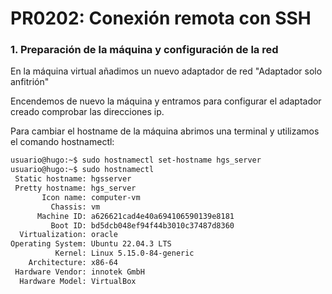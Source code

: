 # PR0202: Conexión remota con SSH
### 1. Preparación de la máquina y configuración de la red
En la máquina virtual añadimos un nuevo adaptador de red "Adaptador solo anfitrión"

Encendemos de nuevo la máquina y entramos para configurar el adaptador creado comprobar las direcciones ip.








Para cambiar el hostname de la máquina abrimos una terminal y utilizamos el comando hostnamectl:
```bash
usuario@hugo:~$ sudo hostnamectl set-hostname hgs_server
usuario@hugo:~$ sudo hostnamectl
 Static hostname: hgsserver
 Pretty hostname: hgs_server
       Icon name: computer-vm
         Chassis: vm
      Machine ID: a626621cad4e40a694106590139e8181
         Boot ID: bd5dcb048ef94f44b3010c37487d8360
  Virtualization: oracle
Operating System: Ubuntu 22.04.3 LTS
          Kernel: Linux 5.15.0-84-generic
    Architecture: x86-64
 Hardware Vendor: innotek GmbH
  Hardware Model: VirtualBox
```
